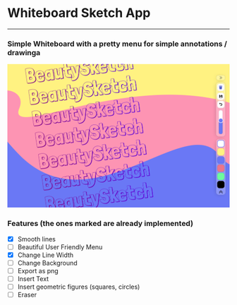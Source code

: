 # Whiteboard Sketch App
---

### Simple Whiteboard with a pretty menu for simple annotations / drawinga

![](https://github.com/PropzSaladaz/whiteboard-sketch/blob/main/preview.png?raw=true)

### Features (the ones marked are already implemented)
- [X] Smooth lines
- [ ] Beautiful User Friendly Menu
- [X] Change Line Width
- [ ] Change Background
- [ ] Export as png
- [ ] Insert Text
- [ ] Insert geometric figures (squares, circles)
- [ ] Eraser

